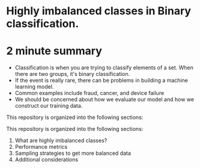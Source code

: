 # Highly imbalanced classes in Binary classification.

# 2 minute summary
- Classification is when you are trying to classify elements of a set. When there are two groups, it's binary classification. 
- If the event is really rare, there can be problems in building a machine learning model. 
- Common examples include fraud, cancer, and device failure
- We should be concerned about how we evaluate our model and how we construct our training data. 

This repository is organized into the following sections:

This repository is organized into the following sections:
1. What are highly imbalanced classes?
2. Performance metrics
3. Sampling strategies to get more balanced data
4. Additional considerations




